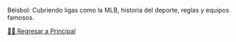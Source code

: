 Béisbol: Cubriendo ligas como la MLB, historia del deporte, reglas y equipos famosos.

[☝🏻 Regresar a Principal](/articulos.md)